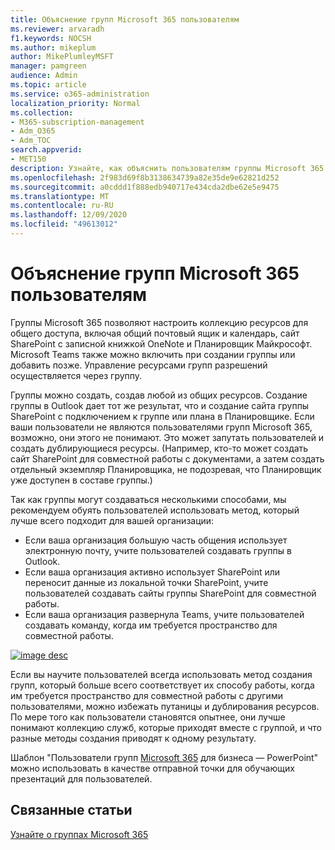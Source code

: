 ```yaml
---
title: Объяснение групп Microsoft 365 пользователям
ms.reviewer: arvaradh
f1.keywords: NOCSH
ms.author: mikeplum
author: MikePlumleyMSFT
manager: pamgreen
audience: Admin
ms.topic: article
ms.service: o365-administration
localization_priority: Normal
ms.collection:
- M365-subscription-management
- Adm_O365
- Adm_TOC
search.appverid:
- MET150
description: Узнайте, как объяснить пользователям группы Microsoft 365.
ms.openlocfilehash: 2f983d69f8b3138634739a82e35de9e62821d252
ms.sourcegitcommit: a0cddd1f888edb940717e434cda2dbe62e5e9475
ms.translationtype: MT
ms.contentlocale: ru-RU
ms.lasthandoff: 12/09/2020
ms.locfileid: "49613012"
---
```

# <a name="explaining-microsoft-365-groups-to-your-users"></a>Объяснение групп Microsoft 365 пользователям

Группы Microsoft 365 позволяют настроить коллекцию ресурсов для общего доступа, включая общий почтовый ящик и календарь, сайт SharePoint с записной книжкой OneNote и Планировщик Майкрософт. Microsoft Teams также можно включить при создании группы или добавить позже. Управление ресурсами групп разрешений осуществляется через группу.

Группы можно создать, создав любой из общих ресурсов. Создание группы в Outlook дает тот же результат, что и создание сайта группы SharePoint с подключением к группе или плана в Планировщике. Если ваши пользователи не являются пользователями групп Microsoft 365, возможно, они этого не понимают. Это может запутать пользователей и создать дублирующиеся ресурсы. (Например, кто-то может создать сайт SharePoint для совместной работы с документами, а затем создать отдельный экземпляр Планировщика, не подозревая, что Планировщик уже доступен в составе группы.)

Так как группы могут создаваться несколькими способами, мы рекомендуем обуять пользователей использовать метод, который лучше всего подходит для вашей организации:

- Если ваша организация большую часть общения использует электронную почту, учите пользователей создавать группы в Outlook.
- Если ваша организация активно использует SharePoint или переносит данные из локальной точки SharePoint, учите пользователей создавать сайты группы SharePoint для совместной работы.
- Если ваша организация развернула Teams, учите пользователей создавать команду, когда им требуется пространство для совместной работы.

[![image desc ](../../media/03.png)](../../media/03.png#lightbox)

Если вы научите пользователей всегда использовать метод создания групп, который больше всего соответствует их способу работы, когда им требуется пространство для совместной работы с другими пользователями, можно избежать путаницы и дублирования ресурсов. По мере того как пользователи становятся опытнее, они лучше понимают коллекцию служб, которые приходят вместе с группой, и что разные методы создания приводят к одному результату.

Шаблон "Пользователи групп [Microsoft 365](https://www.microsoft.com/download/details.aspx?id=102396) для бизнеса — PowerPoint" можно использовать в качестве отправной точки для обучающих презентаций для пользователей.

## <a name="related-topics"></a>Связанные статьи

[Узнайте о группах Microsoft 365](https://support.microsoft.com/office/b565caa1-5c40-40ef-9915-60fdb2d97fa2)
